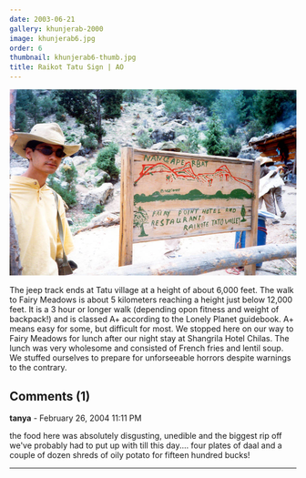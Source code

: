```yaml
---
date: 2003-06-21
gallery: khunjerab-2000
image: khunjerab6.jpg
order: 6
thumbnail: khunjerab6-thumb.jpg
title: Raikot Tatu Sign | AO
---
```


![Raikot Tatu Sign | AO](./khunjerab6.jpg)

The jeep track ends at Tatu village at a height of about 6,000 feet. The walk to Fairy Meadows is about 5 kilometers reaching a height just below 12,000 feet. It is a 3 hour or longer walk (depending opon fitness and weight of backpack!) and is classed A+ according to the Lonely Planet guidebook. A+ means easy for some, but difficult for most.
We stopped here on our way to Fairy Meadows for lunch after our night stay at Shangrila Hotel Chilas. The lunch was very wholesome and consisted of French fries and lentil soup. We stuffed ourselves to prepare for unforseeable horrors despite warnings to the contrary.

<div id="comments">

## Comments (1)

**tanya** - February 26, 2004 11:11 PM

the food here was absolutely disgusting, unedible and the biggest rip off we've probably had to put up with till this day.... four plates of daal and a couple of dozen shreds of oily potato for fifteen hundred bucks!

---

</div>